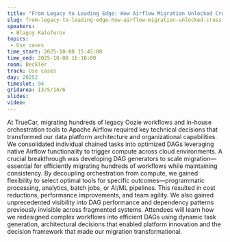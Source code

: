 ```yaml
---
title: "From Legacy to Leading Edge: How Airflow Migration Unlocked Cross-Team Business Value"
slug: from-legacy-to-leading-edge-how-airflow-migration-unlocked-cross-team-business-value
speakers:
 - Blagoy Kaloferov
topics:
 - Use cases
time_start: 2025-10-08 15:45:00
time_end: 2025-10-08 16:10:00
room: Beckler
track: Use cases
day: 20252
timeslot: 94
gridarea: 13/5/14/6
slides:
video:
---
```


At TrueCar, migrating hundreds of legacy Oozie workflows and in-house orchestration tools to Apache Airflow required key technical decisions that transformed our data platform architecture and organizational capabilities.
We consolidated individual chained tasks into optimized DAGs leveraging native Airflow functionality to trigger compute across cloud environments. A crucial breakthrough was developing DAG generators to scale migration—essential for efficiently migrating hundreds of workflows while maintaining consistency.
By decoupling orchestration from compute, we gained flexibility to select optimal tools for specific outcomes—programmatic processing, analytics, batch jobs, or AI/ML pipelines. This resulted in cost reductions, performance improvements, and team agility. We also gained unprecedented visibility into DAG performance and dependency patterns previously invisible across fragmented systems.
Attendees will learn how we redesigned complex workflows into efficient DAGs using dynamic task generation, architectural decisions that enabled platform innovation and the decision framework that made our migration transformational.
